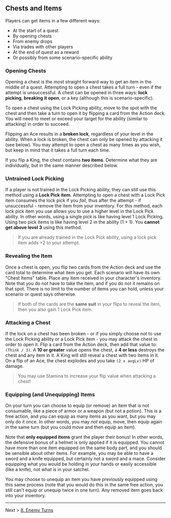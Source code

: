 ## Chests and Items

Players can get items in a few different ways:

* At the start of a quest
* By opening chests
* From enemy drops
* Via trades with other players
* At the end of quest as a reward
* Or possibly from some scenario-specific ability

### Opening Chests

Opening a chest is the most straight forward way to get an item in the middle of a quest. Attempting to open a chest takes a full turn - even if the attempt is unsuccessful. A chest can be opened in three ways: **lock picking**, **breaking it open**, or a key (although this is scenario-specific).

To open a chest using the Lock Picking ability, move to the spot with the chest and then take a turn to open it by flipping a card from the Action deck. You will need to meet or exceed your target for the ability (similar to attacking) in order to succeed.

Flipping an Ace results in a **broken lock**, regardless of your level in the ability. When a lock is broken, the chest can only be opened by attacking it (see below). You may attempt to open a chest as many times as you wish, but keep in mind that it takes a full turn each time.

If you flip a King, the chest contains **two items**. Determine what they are individually, but in the same manner described below.

### Untrained Lock Picking

If a player is not trained in the Lock Picking ability, they can still use this method using a **Lock Pick item**. Attempting to open a chest with a Lock Pick item consumes the lock pick if you _fail_, thus after the attempt - if unsuccessful - remove the item from your inventory. For this method, each lock pick item you use allows you to use a higher level in the Lock Pick ability. In other words, using a single pick is like having level 1 Lock Picking. Using two pick items is like having level 2 in the ability (1 + 1). You **cannot get above level 3** using this method.

> If you are already trained in the Lock Pick ability, using a lock pick item adds +2 to your attempt.

### Revealing the Item

Once a chest is open, you flip two cards from the Action deck and use the card total to determine what item you get. Each scenario will have its own "Chest Items" table. Place any item received in your character's inventory. Note that you do not have to take the item, and if you do not it remains on that spot. There is no limit to the number of items you can hold, unless your scenario or quest says otherwise.

> If both of the cards are the **same suit** in your flips to reveal the item, then you also gain 1 Lock Pick item.

### Attacking a Chest

If the lock on a chest has been broken - or if you simply choose not to use the Lock Picking ability or a Lock Pick item - you may attack the chest in order to open it. Flip a card from the Action deck, then add that value to: `(Think / 3)`. A **10 or greater** value opens the chest, a **4 or less** destroys the chest and any item in it. A King will still reveal a chest with two items in it. On a flip of an Ace, the chest explodes and you take `(2 x avgLv)` HP of damage.

> You may use Stamina to increase your flip value when attacking a chest!

### Equipping (and Unequipping) Items

On your turn you can choose to equip (or remove) an item that is not consumable, like a piece of armor or a weapon (but not a potion). This is a free action, and you can equip as many items as you want, but you may only do it once. In other words, you may _not_ equip, move, then equip again in the same turn (but you could move and then equip an item).

Note that **only equipped items** grant the player their bonus! In other words, the defensive bonus of a helmet is only applied if it is equipped. You cannot have more than one item equipped on the same body part, and you should be sensible about other items. For example, you may be able to have a sword and a knife equipped, but certainly not a sword and a mace. Consider equipping what you would be holding in your hands or easily accessible (like a knife), not what is in your satchel.

You may choose to unequip an item you have previously equipped using this same process (note that you would do this in the same free action, you still can't equip or unequip twice in one turn). Any removed item goes back into your inventory.

---

Next > [8. Enemy Turns](08_enemy_turns.md)
